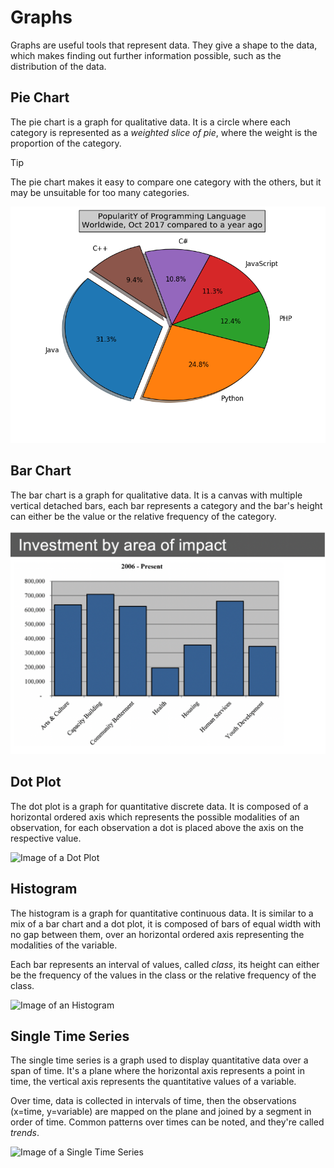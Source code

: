 # Graphs

Graphs are useful tools that represent data. They give a shape to the data, which makes finding out further information possible, such as the distribution of the data.

## Pie Chart

The pie chart is a graph for qualitative data. It is a circle where each category is represented as a *weighted slice of pie*, where the weight is the proportion of the category.

> [!tip]
> 
> The pie chart makes it easy to compare one category with the others, but it may be unsuitable for too many categories.

![Image of a Pie Chart](/assets/Graphs%20-%20Pie%20Chart.png)

## Bar Chart

The bar chart is a graph for qualitative data. It is a canvas with multiple vertical detached bars, each bar represents a category and the bar's height can either be the value or the relative frequency of the category.

![Image of a Bar Chart](assets/Graphs%20-%20Bar%20Chart.png)

## Dot Plot

The dot plot is a graph for quantitative discrete data. It is composed of a horizontal ordered axis which represents the possible modalities of an observation, for each observation a dot is placed above the axis on the respective value.

![Image of a Dot Plot](?TK)

## Histogram

The histogram is a graph for quantitative continuous data. It is similar to a mix of a bar chart and a dot plot, it is composed of bars of equal width with no gap between them, over an horizontal ordered axis representing the modalities of the variable.

Each bar represents an interval of values, called *class*, its height can either be the frequency of the values in the class or the relative frequency of the class.

![Image of an Histogram](?TK)

## Single Time Series

The single time series is a graph used to display quantitative data over a span of time. It's a plane where the horizontal axis represents a point in time, the vertical axis represents the quantitative values of a variable.

Over time, data is collected in intervals of time, then the observations
$\text{(x=time, y=variable)}$
are mapped on the plane and joined by a segment in order of time. Common patterns over times can be noted, and they're called *trends*.

![Image of a Single Time Series](?TK)
